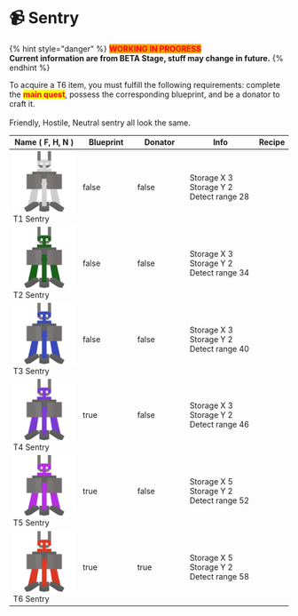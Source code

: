 # 📹    Sentry

{% hint style="danger" %}
<mark style="color:red;background-color:orange;">**WORKING IN PROGRESS**</mark>\
**Current information are from BETA Stage, stuff may change in future.**
{% endhint %}

To acquire a T6 item, you must fulfill the following requirements: complete the <mark style="color:red;">**main quest**</mark>, possess the corresponding blueprint, and be a donator to craft it.\
\
Friendly, Hostile, Neutral sentry all look the same.

<table><thead><tr><th width="169">Name ( F, H, N )</th><th width="103" data-type="checkbox">Blueprint</th><th width="102" data-type="checkbox">Donator</th><th width="161">Info</th><th>Recipe</th></tr></thead><tbody><tr><td><img src="../.gitbook/assets/T1NSentry_16820.png" alt="" data-size="line">T1 Sentry</td><td>false</td><td>false</td><td>Storage X 3 <br>Storage Y 2<br>Detect range 28</td><td></td></tr><tr><td><img src="../.gitbook/assets/T2NSentry_16821.png" alt="" data-size="line">T2 Sentry</td><td>false</td><td>false</td><td>Storage X 3 <br>Storage Y 2<br>Detect range 34</td><td></td></tr><tr><td><img src="../.gitbook/assets/T3NSentry_16822.png" alt="" data-size="line">T3 Sentry</td><td>false</td><td>false</td><td>Storage X 3 <br>Storage Y 2<br>Detect range 40</td><td></td></tr><tr><td><img src="../.gitbook/assets/T4NSentry_16823.png" alt="" data-size="line">T4 Sentry</td><td>true</td><td>false</td><td>Storage X 3 <br>Storage Y 2<br>Detect range 46</td><td></td></tr><tr><td><img src="../.gitbook/assets/T5NSentry_16824.png" alt="" data-size="line">T5 Sentry</td><td>true</td><td>false</td><td>Storage X 5 <br>Storage Y 2<br>Detect range 52</td><td></td></tr><tr><td><img src="../.gitbook/assets/T6NSentry_16825.png" alt="" data-size="line">T6 Sentry</td><td>true</td><td>true</td><td>Storage X 5 <br>Storage Y 2<br>Detect range 58</td><td></td></tr></tbody></table>

